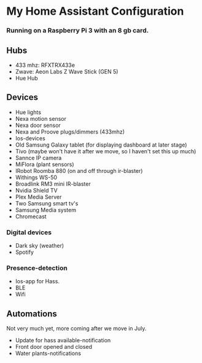 # My Home Assistant Configuration

### Running on a Raspberry Pi 3 with an 8 gb card.

## Hubs
* 433 mhz: RFXTRX433e
* Zwave: Aeon Labs Z Wave Stick (GEN 5)
* Hue Hub

## Devices
* Hue lights
* Nexa motion sensor
* Nexa door sensor
* Nexa and Proove plugs/dimmers (433mhz)
* Ios-devices
* Old Samsung Galaxy tablet (for displaying dashboard at later stage)
* Tivo (maybe won't have it after we move, so I haven't set this up much)
* Sannce IP camera
* MiFlora (plant sensors)
* IRobot Roomba 880 (on and off through ir-blaster)
* Withings WS-50
* Broadlink RM3 mini IR-blaster
* Nvidia Shield TV
* Plex Media Server
* Two Samsung smart tv's
* Samsung Media system
* Chromecast

### Digital devices
* Dark sky (weather)
* Spotify

### Presence-detection
* Ios-app for Hass.
* BLE
* Wifi

## Automations
Not very much yet, more coming after we move in July.
* Update for hass available-notification
* Front door opened and closed
* Water plants-notifications